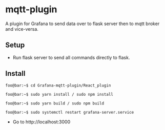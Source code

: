 # mqtt-plugin
A plugin for Grafana to send data over to flask server then to mqtt broker and vice-versa.

## Setup
- Run flask server to send all commands directly to flask.


## Install

```console
foo@bar:~$ cd Grafana-mqtt-plugin/React_plugin
```
```console
foo@bar:~$ sudo yarn install / sudo npm install
```
```console
foo@bar:~$ sudo yarn build / sudo npm build
 ```
```console
foo@bar:~$ sudo systemctl restart grafana-server.service
```
- Go to http://localhost:3000
